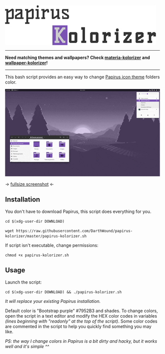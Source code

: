 ![title](papirusK-title.gif)

---

**Need matching themes and wallpapers?
Check [materia-kolorizer](https://github.com/DarthWound/materia-kolorizer) and [wallpaper-kolorizer](https://github.com/DarthWound/wallpaper-kolorizer)!**

---

This bash script provides an easy way to change [Papirus icon theme](https://github.com/PapirusDevelopmentTeam/papirus-icon-theme) folders color.

![showcase](kolorizerSW.gif)

-> [fullsize screenshot](kolorizerSC.png?raw=true) <-

## Installation

You don't have to download Papirus, this script does everything for you.

`cd $(xdg-user-dir DOWNLOAD)`

`wget https://raw.githubusercontent.com/DarthWound/papirus-kolorizer/master/papirus-kolorizer.sh`

If script isn't executable, change permissions:

`chmod +x papirus-kolorizer.sh`

## Usage

Launch the script:

`cd $(xdg-user-dir DOWNLOAD) && ./papirus-kolorizer.sh`

*It will replace your existing Papirus installation.*

Default color is "Bootstrap purple" #7952B3 and shades. To change colors, open the script in a text editor and modify the HEX color codes in variables *(lines beginning with "readonly" at the top of the script)*. Some color codes are commented in the script to help you quickly find something you may like.

*PS: the way I change colors in Papirus is a bit dirty and hacky, but it works well and it's simple ^^*
